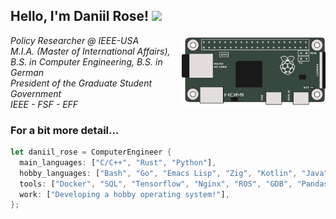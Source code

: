 <h2> Hello, I'm Daniil Rose! <img src="https://media.giphy.com/media/h741oEMnAUIILdX0kU/giphy.gif" width="50"></h2>
<img align='right' src="raspberry-pi-zero.png" width="230">
<p>
    <em>Policy Researcher @ IEEE-USA</br>
        M.I.A. (Master of International Affairs), B.S. in Computer Engineering, B.S. in German</br>
        President of the Graduate Student Government</br>
        IEEE - FSF - EFF
    </em>
</p>

### For a bit more detail...

```rust
let daniil_rose = ComputerEngineer {
  main_languages: ["C/C++", "Rust", "Python"],
  hobby_languages: ["Bash", "Go", "Emacs Lisp", "Zig", "Kotlin", "Java"],
  tools: ["Docker", "SQL", "Tensorflow", "Nginx", "ROS", "GDB", "Pandas"],
  work: ["Developing a hobby operating system!"],
};
```
